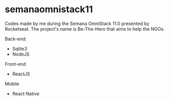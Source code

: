# semanaomnistack11
Codes made by me during the Semana OmniStack 11.0 presented by Rocketseat. The project's name is Be-The-Hero that aims to help the NGOs.

Back-end:
- Sqlite3
- NodeJS

Front-end
- ReactJS

Mobile
- React Native
